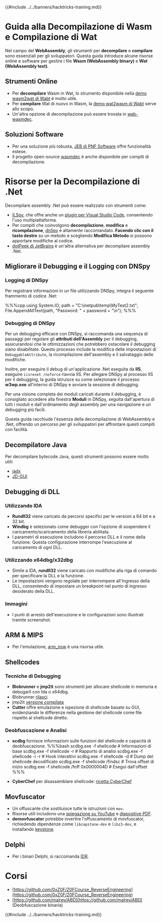 {{#include ../../banners/hacktricks-training.md}}

# Guida alla Decompilazione di Wasm e Compilazione di Wat

Nel campo del **WebAssembly**, gli strumenti per **decompilare** e **compilare** sono essenziali per gli sviluppatori. Questa guida introduce alcune risorse online e software per gestire i file **Wasm (WebAssembly binary)** e **Wat (WebAssembly text)**.

## Strumenti Online

- Per **decompilare** Wasm in Wat, lo strumento disponibile nella [demo wasm2wat di Wabt](https://webassembly.github.io/wabt/demo/wasm2wat/index.html) è molto utile.
- Per **compilare** Wat di nuovo in Wasm, la [demo wat2wasm di Wabt](https://webassembly.github.io/wabt/demo/wat2wasm/) serve allo scopo.
- Un'altra opzione di decompilazione può essere trovata in [web-wasmdec](https://wwwg.github.io/web-wasmdec/).

## Soluzioni Software

- Per una soluzione più robusta, [JEB di PNF Software](https://www.pnfsoftware.com/jeb/demo) offre funzionalità estese.
- Il progetto open-source [wasmdec](https://github.com/wwwg/wasmdec) è anche disponibile per compiti di decompilazione.

# Risorse per la Decompilazione di .Net

Decompilare assembly .Net può essere realizzato con strumenti come:

- [ILSpy](https://github.com/icsharpcode/ILSpy), che offre anche un [plugin per Visual Studio Code](https://github.com/icsharpcode/ilspy-vscode), consentendo l'uso multipiattaforma.
- Per compiti che coinvolgono **decompilazione**, **modifica** e **ricompilazione**, [dnSpy](https://github.com/0xd4d/dnSpy/releases) è altamente raccomandato. **Facendo clic con il tasto destro** su un metodo e scegliendo **Modifica Metodo** si possono apportare modifiche al codice.
- [dotPeek di JetBrains](https://www.jetbrains.com/es-es/decompiler/) è un'altra alternativa per decompilare assembly .Net.

## Migliorare il Debugging e il Logging con DNSpy

### Logging di DNSpy

Per registrare informazioni in un file utilizzando DNSpy, integra il seguente frammento di codice .Net:

%%%cpp
using System.IO;
path = "C:\\inetpub\\temp\\MyTest2.txt";
File.AppendAllText(path, "Password: " + password + "\n");
%%%

### Debugging di DNSpy

Per un debugging efficace con DNSpy, si raccomanda una sequenza di passaggi per regolare gli **attributi dell'Assembly** per il debugging, assicurandosi che le ottimizzazioni che potrebbero ostacolare il debugging siano disabilitate. Questo processo include la modifica delle impostazioni di `DebuggableAttribute`, la ricompilazione dell'assembly e il salvataggio delle modifiche.

Inoltre, per eseguire il debug di un'applicazione .Net eseguita da **IIS**, eseguire `iisreset /noforce` riavvia IIS. Per allegare DNSpy al processo IIS per il debugging, la guida istruisce su come selezionare il processo **w3wp.exe** all'interno di DNSpy e avviare la sessione di debugging.

Per una visione completa dei moduli caricati durante il debugging, è consigliato accedere alla finestra **Moduli** in DNSpy, seguita dall'apertura di tutti i moduli e dall'ordinamento degli assembly per una navigazione e un debugging più facili.

Questa guida racchiude l'essenza della decompilazione di WebAssembly e .Net, offrendo un percorso per gli sviluppatori per affrontare questi compiti con facilità.

## **Decompilatore Java**

Per decompilare bytecode Java, questi strumenti possono essere molto utili:

- [jadx](https://github.com/skylot/jadx)
- [JD-GUI](https://github.com/java-decompiler/jd-gui/releases)

## **Debugging di DLL**

### Utilizzando IDA

- **Rundll32** viene caricato da percorsi specifici per le versioni a 64 bit e a 32 bit.
- **Windbg** è selezionato come debugger con l'opzione di sospendere il caricamento/scaricamento della libreria abilitata.
- I parametri di esecuzione includono il percorso DLL e il nome della funzione. Questa configurazione interrompe l'esecuzione al caricamento di ogni DLL.

### Utilizzando x64dbg/x32dbg

- Simile a IDA, **rundll32** viene caricato con modifiche alla riga di comando per specificare la DLL e la funzione.
- Le impostazioni vengono regolate per interrompere all'ingresso della DLL, consentendo di impostare un breakpoint nel punto di ingresso desiderato della DLL.

### Immagini

- I punti di arresto dell'esecuzione e le configurazioni sono illustrati tramite screenshot.

## **ARM & MIPS**

- Per l'emulazione, [arm_now](https://github.com/nongiach/arm_now) è una risorsa utile.

## **Shellcodes**

### Tecniche di Debugging

- **Blobrunner** e **jmp2it** sono strumenti per allocare shellcode in memoria e debugarli con Ida o x64dbg.
- Blobrunner [rilasci](https://github.com/OALabs/BlobRunner/releases/tag/v0.0.5)
- jmp2it [versione compilata](https://github.com/adamkramer/jmp2it/releases/)
- **Cutter** offre emulazione e ispezione di shellcode basate su GUI, evidenziando le differenze nella gestione del shellcode come file rispetto al shellcode diretto.

### Deobfuscazione e Analisi

- **scdbg** fornisce informazioni sulle funzioni del shellcode e capacità di deobfuscazione.
%%%bash
scdbg.exe -f shellcode # Informazioni di base
scdbg.exe -f shellcode -r # Rapporto di analisi
scdbg.exe -f shellcode -i -r # Hook interattivi
scdbg.exe -f shellcode -d # Dump del shellcode decodificato
scdbg.exe -f shellcode /findsc # Trova offset di inizio
scdbg.exe -f shellcode /foff 0x0000004D # Esegui dall'offset
%%%

- **CyberChef** per disassemblare shellcode: [ricetta CyberChef](https://gchq.github.io/CyberChef/#recipe=To_Hex%28'Space',0%29Disassemble_x86%28'32','Full%20x86%20architecture',16,0,true,true%29)

## **Movfuscator**

- Un offuscante che sostituisce tutte le istruzioni con `mov`.
- Risorse utili includono una [spiegazione su YouTube](https://www.youtube.com/watch?v=2VF_wPkiBJY) e [diapositive PDF](https://github.com/xoreaxeaxeax/movfuscator/blob/master/slides/domas_2015_the_movfuscator.pdf).
- **demovfuscator** potrebbe invertire l'offuscamento di movfuscator, richiedendo dipendenze come `libcapstone-dev` e `libz3-dev`, e installando [keystone](https://github.com/keystone-engine/keystone/blob/master/docs/COMPILE-NIX.md).

## **Delphi**

- Per i binari Delphi, si raccomanda [IDR](https://github.com/crypto2011/IDR).

# Corsi

- [https://github.com/0xZ0F/Z0FCourse_ReverseEngineering](https://github.com/0xZ0F/Z0FCourse_ReverseEngineering)
- [https://github.com/malrev/ABD](https://github.com/malrev/ABD) \(Deobfuscazione binaria\)

{{#include ../../banners/hacktricks-training.md}}
